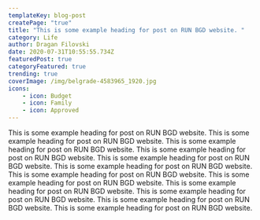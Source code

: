 ```yaml
---
templateKey: blog-post
createPage: "true"
title: "This is some example heading for post on RUN BGD website. "
category: Life
author: Dragan Filovski
date: 2020-07-31T10:55:55.734Z
featuredPost: true
categoryFeatured: true
trending: true
coverImage: /img/belgrade-4583965_1920.jpg
icons:
    - icon: Budget
    - icon: Family
    - icon: Approved
---
```

This is some example heading for post on RUN BGD website. This is some example heading for post on RUN BGD website. This is some example heading for post on RUN BGD website. This is some example heading for post on RUN BGD website. This is some example heading for post on RUN BGD website. This is some example heading for post on RUN BGD website. This is some example heading for post on RUN BGD website. This is some example heading for post on RUN BGD website. This is some example heading for post on RUN BGD website. This is some example heading for post on RUN BGD website. This is some example heading for post on RUN BGD website. This is some example heading for post on RUN BGD website.